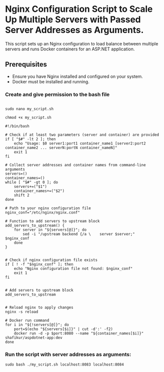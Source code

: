 # Nginx Configuration Script to Scale Up Multiple Servers with Passed Server Addresses as Arguments.

This script sets up an Nginx configuration to load balance between multiple servers and runs Docker containers for an ASP.NET application.

## Prerequisites

- Ensure you have Nginx installed and configured on your system.
- Docker must be installed and running.

### Create and give permission to the bash file
```

sudo nano my_script.sh

chmod +x my_script.sh
```

```
#!/bin/bash

# Check if at least two parameters (server and container) are provided
if [ "$#" -lt 2 ]; then
    echo "Usage: $0 server1:port1 container_name1 [server2:port2 container_name2 ... serverN:portN container_nameN]"
    exit 1
fi

# Collect server addresses and container names from command-line arguments
servers=()
container_names=()
while [ "$#" -gt 0 ]; do
    servers+=("$1")
    container_names+=("$2")
    shift 2
done

# Path to your nginx configuration file
nginx_conf="/etc/nginx/nginx.conf"

# Function to add servers to upstream block
add_servers_to_upstream() {
    for server in "${servers[@]}"; do
        sed -i "/upstream backend {/a \    server $server;" $nginx_conf
    done
}


# Check if nginx configuration file exists
if [ ! -f "$nginx_conf" ]; then
    echo "Nginx configuration file not found: $nginx_conf"
    exit 1
fi


# Add servers to upstream block
add_servers_to_upstream


# Reload nginx to apply changes
nginx -s reload

# Docker run command
for i in "${!servers[@]}"; do
    port=$(echo "${servers[$i]}" | cut -d':' -f2)
    docker run -d -p $port:8080 --name "${container_names[$i]}" shafikur/aspdotnet-app:dev
done

```

### Run the script with server addresses as arguments:

```
sudo bash ./my_script.sh localhost:8083 localhost:8084

```